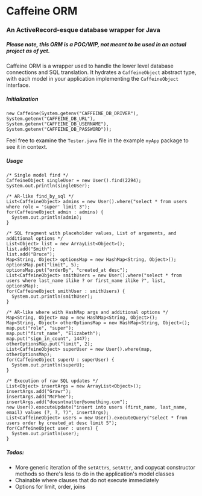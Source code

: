 # Caffeine ORM
### An ActiveRecord-esque database wrapper for Java

##### Please note, this ORM is a POC/WIP, not meant to be used in an actual project as of yet.

Caffeine ORM is a wrapper used to handle the lower level database connections and SQL translation. It hydrates a `CaffeineObject` abstract type, with each model in
your application implementing the `CaffeineObject` interface.

##### Initialization
```
new Caffeine(System.getenv("CAFFEINE_DB_DRIVER"), System.getenv("CAFFEINE_DB_URL"), System.getenv("CAFFEINE_DB_USERNAME"), System.getenv("CAFFEINE_DB_PASSWORD"));
```

Feel free to examine the `Tester.java` file in the example `myApp` package to see it in context.

##### Usage
```
/* Single model find */
CaffeineObject singleUser = new User().find(2294);
System.out.println(singleUser);

/* AR-like find_by_sql */
List<CaffeineObject> admins = new User().where("select * from users where role = 'super' limit 3");
for(CaffeineObject admin : admins) {
  System.out.println(admin);
}

/* SQL fragment with placeholder values, List of arguments, and additional options */
List<Object> list = new ArrayList<Object>();
list.add("Smith");
list.add("Bruce");
Map<String, Object> optionsMap = new HashMap<String, Object>();
optionsMap.put("limit", 5);
optionsMap.put("orderBy", "created_at desc");
List<CaffeineObject> smithUsers = new User().where("select * from users where last_name ilike ? or first_name ilike ?", list, optionsMap);
for(CaffeineObject smithUser : smithUsers) {
  System.out.println(smithUser);
}

/* AR-like where with HashMap args and additional options */
Map<String, Object> map = new HashMap<String, Object>();
Map<String, Object> otherOptionsMap = new HashMap<String, Object>();
map.put("role", "super");
map.put("first_name", "Elizabeth");
map.put("sign_in_count", 1447);
otherOptionsMap.put("limit", 2);
List<CaffeineObject> superUser = new User().where(map, otherOptionsMap);
for(CaffeineObject superU : superUser) {
  System.out.println(superU);
}

/* Execution of raw SQL updates */
List<Object> insertArgs = new ArrayList<Object>();
insertArgs.add("Grawr");
insertArgs.add("McPhee");
insertArgs.add("doesntmatter@something.com");
new User().executeUpdate("insert into users (first_name, last_name, email) values (?, ?, ?)", insertArgs);
List<CaffeineObject> users = new User().executeQuery("select * from users order by created_at desc limit 5");
for(CaffeineObject user : users) {
  System.out.println(user);
}
```

##### Todos:
- More generic iteration of the `setAttrs`, `setAttr`, and copycat constructor methods so there's less to do in the application's model classes
- Chainable where clauses that do not execute immediately
- Options for limit, order, joins
